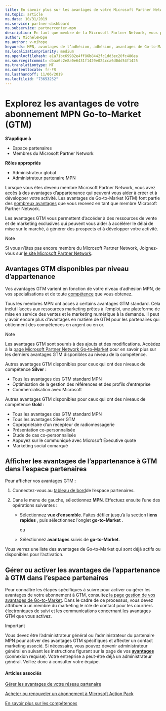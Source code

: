 ```yaml
---
title: En savoir plus sur les avantages de votre Microsoft Partner Network Go-to-Market | Espace partenaires
ms.topic: article
ms.date: 10/31/2019
ms.service: partner-dashboard
ms.subservice: partnercenter-mpn
description: En tant que membre de la Microsoft Partner Network, vous pouvez bénéficier de certains avantages de la mise sur le marché. Découvrez les différents niveaux d’avantages de Go-to-Market disponibles et comment les activer et les gérer dans l’espace partenaires.
author: MicheleHope
ms.author: v-mihope
keywords: MPN, avantages de l’adhésion, adhésion, avantages de Go-to-Market, Go-to-Market, accéder au marché, GTM, adhésion Gold, abonnement Silver
ms.localizationpriority: medium
ms.openlocfilehash: e1a71bc69982e4ff86b8442fc1dd3ec20fc486ea
ms.sourcegitcommit: dbaa6c2e8a0e6431f1420e024cca6d0dd54f1425
ms.translationtype: MT
ms.contentlocale: fr-FR
ms.lasthandoff: 11/06/2019
ms.locfileid: "73653252"
---
```

# <a name="explore-your-mpn-go-to-market-gtm-membership-benefits"></a>Explorez les avantages de votre abonnement MPN Go-to-Market (GTM)

**S’applique à**

- Espace partenaires
- Membres du Microsoft Partner Network

**Rôles appropriés**

- Administrateur global
- Administrateur partenaire MPN

Lorsque vous êtes devenu membre Microsoft Partner Network, vous avez accès à des avantages d’appartenance qui peuvent vous aider à créer et à développer votre activité. Les avantages de Go-to-Market (GTM) font partie des [nombreux avantages](https://partner.microsoft.com/manage-your-partner-network-benefits) que vous recevez en tant que membre Microsoft Partner Network. 

Les avantages GTM vous permettent d’accéder à des ressources de vente et de marketing exclusives qui peuvent vous aider à accélérer le délai de mise sur le marché, à générer des prospects et à développer votre activité.

>[!NOTE]
>Si vous n’êtes pas encore membre du Microsoft Partner Network, Joignez-vous sur [le site Microsoft Partner Network](https://partner.microsoft.com/membership).


## <a name="gtm-benefits-available-by-membership-level"></a>Avantages GTM disponibles par niveau d’appartenance

Vos avantages GTM varient en fonction de votre niveau d’adhésion MPN, de vos spécialisations et de toute [compétence](learn-about-competencies.md) que vous obtenez.

Tous les membres MPN ont accès à certains avantages GTM standard. Cela inclut l’accès aux ressources marketing prêtes à l’emploi, une plateforme de mise en service des ventes et le marketing numérique à la demande. Il peut y avoir encore plus d’avantages en matière de GTM pour les partenaires qui obtiennent des compétences en argent ou en or.

>[!NOTE]
>Les avantages GTM sont soumis à des ajouts et des modifications. Accédez à la [page Microsoft Partner Network Go-to-Market](https://partner.microsoft.com/membership/go-to-market) pour en savoir plus sur les derniers avantages GTM disponibles au niveau de la compétence.

Autres avantages GTM disponibles pour ceux qui ont des niveaux de compétence **Silver** :

- Tous les avantages des GTM standard MPN
- Optimisation de la gestion des références et des profils d’entreprise
- Commercialisation avec Microsoft

Autres avantages GTM disponibles pour ceux qui ont des niveaux de compétence **Gold** :

- Tous les avantages des GTM standard MPN
- Tous les avantages Silver GTM
- Copropriétaire d’un récepteur de radiomessagerie
- Présentation co-personnalisée
- Étude de cas co-personnalisée
- Appuyez sur le communiqué avec Microsoft Executive quote
- Marketing social comarqué

## <a name="view-gtm-membership-benefits-in-the-partner-center"></a>Afficher les avantages de l’appartenance à GTM dans l’espace partenaires

Pour afficher vos avantages GTM :

1. Connectez-vous au [tableau de bord]( https://docs.microsoft.com/partner-center/)de l’espace partenaires.

2. Dans le menu de gauche, sélectionnez **MPN**. Effectuez ensuite l’une des opérations suivantes :

    - Sélectionnez **vue d’ensemble**. Faites défiler jusqu’à la section **liens rapides** , puis sélectionnez l’onglet **go-to-Market** .

      ou

    - Sélectionnez **avantages** suivis de **go-to-Market**.

Vous verrez une liste des avantages de Go-to-Market qui sont déjà actifs ou disponibles pour l’activation.

## <a name="manage-or-activate-gtm-membership-benefits-in-the-partner-center"></a>Gérer ou activer les avantages de l’appartenance à GTM dans l’espace partenaires

Pour connaître les étapes spécifiques à suivre pour activer ou gérer les avantages de votre abonnement à GTM, consultez [la page gestion de vos avantages de Go-to-Market](manage-your-partner-network-benefits.md#manage-go-to-market-benefits). Dans le cadre de ce processus, vous devez attribuer à un membre du marketing le rôle de contact pour les courriers électroniques de suivi et les communications concernant les avantages GTM que vous activez.

>[!IMPORTANT]
>Vous devez être l’administrateur général ou l’administrateur du partenaire MPN pour activer des avantages GTM spécifiques et affecter un contact marketing associé. Si nécessaire, vous pouvez devenir administrateur général en suivant les instructions figurant sur la page de vos [ **avantages** ](https://partnercenter.microsoft.com/pcv/partnership/benefits) (connexion requise). Votre entreprise a peut-être déjà un administrateur général. Veillez donc à consulter votre équipe.

#### <a name="see-also"></a>Articles associés

[Gérer les avantages de votre réseau partenaire](manage-your-partner-network-benefits.md)

[Acheter ou renouveler un abonnement à Microsoft Action Pack](mpn-get-action-pack.md)

[En savoir plus sur les compétences](learn-about-competencies.md)